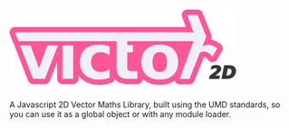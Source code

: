 ![Victor](./artwork/logo.svg)
======

A Javascript 2D Vector Maths Library, built using the UMD standards, so you can use it as a global object or with any module loader.

